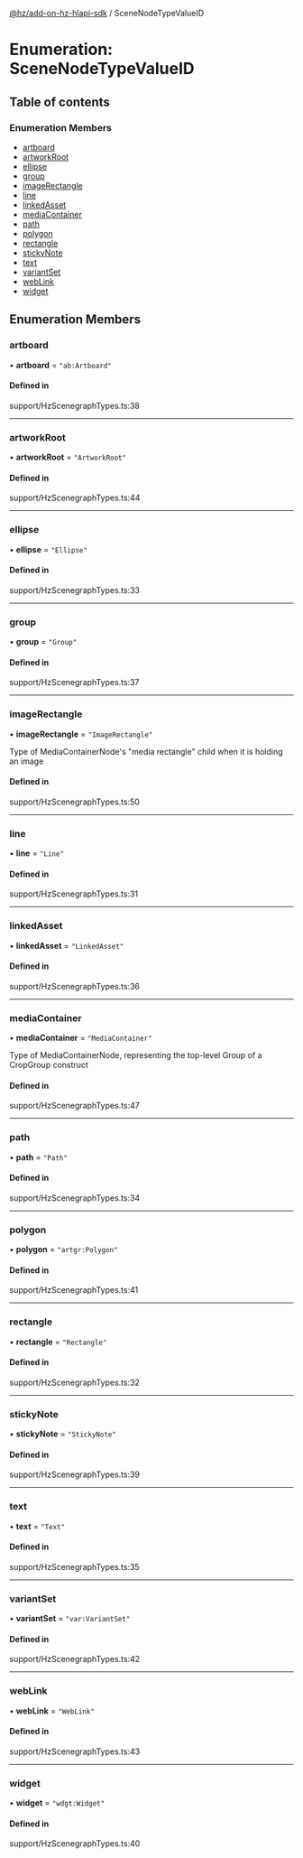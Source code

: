 [@hz/add-on-hz-hlapi-sdk](../overview.md) / SceneNodeTypeValueID

# Enumeration: SceneNodeTypeValueID

## Table of contents

### Enumeration Members

- [artboard](SceneNodeTypeValueID.md#artboard)
- [artworkRoot](SceneNodeTypeValueID.md#artworkRoot)
- [ellipse](SceneNodeTypeValueID.md#ellipse)
- [group](SceneNodeTypeValueID.md#group)
- [imageRectangle](SceneNodeTypeValueID.md#imageRectangle)
- [line](SceneNodeTypeValueID.md#line)
- [linkedAsset](SceneNodeTypeValueID.md#linkedAsset)
- [mediaContainer](SceneNodeTypeValueID.md#mediaContainer)
- [path](SceneNodeTypeValueID.md#path)
- [polygon](SceneNodeTypeValueID.md#polygon)
- [rectangle](SceneNodeTypeValueID.md#rectangle)
- [stickyNote](SceneNodeTypeValueID.md#stickyNote)
- [text](SceneNodeTypeValueID.md#text)
- [variantSet](SceneNodeTypeValueID.md#variantSet)
- [webLink](SceneNodeTypeValueID.md#webLink)
- [widget](SceneNodeTypeValueID.md#widget)

## Enumeration Members

### <a id="artboard" name="artboard"></a> artboard

• **artboard** = ``"ab:Artboard"``

#### Defined in

support/HzScenegraphTypes.ts:38

___

### <a id="artworkRoot" name="artworkRoot"></a> artworkRoot

• **artworkRoot** = ``"ArtworkRoot"``

#### Defined in

support/HzScenegraphTypes.ts:44

___

### <a id="ellipse" name="ellipse"></a> ellipse

• **ellipse** = ``"Ellipse"``

#### Defined in

support/HzScenegraphTypes.ts:33

___

### <a id="group" name="group"></a> group

• **group** = ``"Group"``

#### Defined in

support/HzScenegraphTypes.ts:37

___

### <a id="imageRectangle" name="imageRectangle"></a> imageRectangle

• **imageRectangle** = ``"ImageRectangle"``

Type of MediaContainerNode's "media rectangle" child when it is holding an image

#### Defined in

support/HzScenegraphTypes.ts:50

___

### <a id="line" name="line"></a> line

• **line** = ``"Line"``

#### Defined in

support/HzScenegraphTypes.ts:31

___

### <a id="linkedAsset" name="linkedAsset"></a> linkedAsset

• **linkedAsset** = ``"LinkedAsset"``

#### Defined in

support/HzScenegraphTypes.ts:36

___

### <a id="mediaContainer" name="mediaContainer"></a> mediaContainer

• **mediaContainer** = ``"MediaContainer"``

Type of MediaContainerNode, representing the top-level Group of a CropGroup construct

#### Defined in

support/HzScenegraphTypes.ts:47

___

### <a id="path" name="path"></a> path

• **path** = ``"Path"``

#### Defined in

support/HzScenegraphTypes.ts:34

___

### <a id="polygon" name="polygon"></a> polygon

• **polygon** = ``"artgr:Polygon"``

#### Defined in

support/HzScenegraphTypes.ts:41

___

### <a id="rectangle" name="rectangle"></a> rectangle

• **rectangle** = ``"Rectangle"``

#### Defined in

support/HzScenegraphTypes.ts:32

___

### <a id="stickyNote" name="stickyNote"></a> stickyNote

• **stickyNote** = ``"StickyNote"``

#### Defined in

support/HzScenegraphTypes.ts:39

___

### <a id="text" name="text"></a> text

• **text** = ``"Text"``

#### Defined in

support/HzScenegraphTypes.ts:35

___

### <a id="variantSet" name="variantSet"></a> variantSet

• **variantSet** = ``"var:VariantSet"``

#### Defined in

support/HzScenegraphTypes.ts:42

___

### <a id="webLink" name="webLink"></a> webLink

• **webLink** = ``"WebLink"``

#### Defined in

support/HzScenegraphTypes.ts:43

___

### <a id="widget" name="widget"></a> widget

• **widget** = ``"wdgt:Widget"``

#### Defined in

support/HzScenegraphTypes.ts:40
